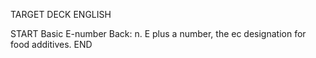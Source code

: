 TARGET DECK
ENGLISH

START
Basic
E-number
Back: n. E plus a number, the ec designation for food additives.
END
